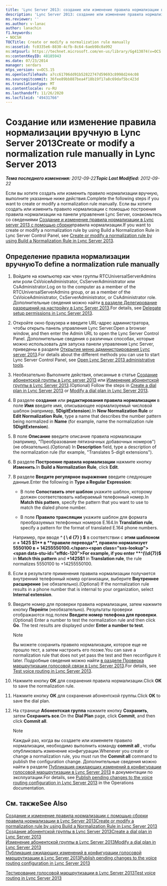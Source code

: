 ```yaml
---
title: 'Lync Server 2013: создание или изменение правила нормализации вручную'
description: 'Lync Server 2013: создание или изменение правила нормализации вручную.'
ms.reviewer: ''
ms.author: v-lanac
author: lanachin
f1.keywords:
- NOCSH
TOCTitle: Create or modify a normalization rule manually
ms:assetid: fc0335e6-8830-4cfb-8c64-6aeb98c0a992
ms:mtpsurl: https://technet.microsoft.com/en-us/library/Gg413074(v=OCS.15)
ms:contentKeyID: 48185943
ms.date: 07/23/2014
manager: serdars
mtps_version: v=OCS.15
ms.openlocfilehash: a7cc61706dd91b52822747d59693c8998d244c08
ms.sourcegitcommit: 36fee89bb887bea4f18b19f17a8c69daf5bc423d
ms.translationtype: MT
ms.contentlocale: ru-RU
ms.lasthandoff: 11/26/2020
ms.locfileid: "49431766"
---
```

# <a name="create-or-modify-a-normalization-rule-manually-in-lync-server-2013"></a><span data-ttu-id="effdc-103">Создание или изменение правила нормализации вручную в Lync Server 2013</span><span class="sxs-lookup"><span data-stu-id="effdc-103">Create or modify a normalization rule manually in Lync Server 2013</span></span>

<div data-xmlns="http://www.w3.org/1999/xhtml">

<div class="topic" data-xmlns="http://www.w3.org/1999/xhtml" data-msxsl="urn:schemas-microsoft-com:xslt" data-cs="https://msdn.microsoft.com/">

<div data-asp="https://msdn2.microsoft.com/asp">



</div>

<div id="mainSection">

<div id="mainBody"><span data-ttu-id="effdc-104">

<span> </span></span><span class="sxs-lookup"><span data-stu-id="effdc-104">

<span> </span></span></span>

<span data-ttu-id="effdc-105">_**Тема последнего изменения:** 2012-09-22_</span><span class="sxs-lookup"><span data-stu-id="effdc-105">_**Topic Last Modified:** 2012-09-22_</span></span>

<span data-ttu-id="effdc-106">Если вы хотите создать или изменить правило нормализации вручную, выполните указанные ниже действия.</span><span class="sxs-lookup"><span data-stu-id="effdc-106">Complete the following steps if you want to create or modify a normalization rule manually.</span></span> <span data-ttu-id="effdc-107">Если вы хотите создать или изменить правило нормализации с помощью построения правила нормализации на панели управления Lync Server, ознакомьтесь со сведениями [Создание и изменение правила нормализации в Lync server 2013 с помощью сборки](lync-server-2013-create-or-modify-a-normalization-rule-by-using-build-a-normalization-rule.md)правила нормализации.</span><span class="sxs-lookup"><span data-stu-id="effdc-107">If you want to create or modify a normalization rule by using Build a Normalization Rule in Lync Server Control Panel, see [Create or modify a normalization rule by using Build a Normalization Rule in Lync Server 2013](lync-server-2013-create-or-modify-a-normalization-rule-by-using-build-a-normalization-rule.md).</span></span>

<div>

## <a name="to-define-a-normalization-rule-manually"></a><span data-ttu-id="effdc-108">Определение правила нормализации вручную</span><span class="sxs-lookup"><span data-stu-id="effdc-108">To define a normalization rule manually</span></span>

1.  <span data-ttu-id="effdc-109">Войдите на компьютер как член группы RTCUniversalServerAdmins или роли CsVoiceAdministrator, CsServerAdministrator или CsAdministrator.</span><span class="sxs-lookup"><span data-stu-id="effdc-109">Log on to the computer as a member of the RTCUniversalServerAdmins group, or as a member of the CsVoiceAdministrator, CsServerAdministrator, or CsAdministrator role.</span></span> <span data-ttu-id="effdc-110">Дополнительные сведения можно найти [в разделе Делегирование разрешений на настройку в Lync Server 2013](lync-server-2013-delegate-setup-permissions.md).</span><span class="sxs-lookup"><span data-stu-id="effdc-110">For details, see [Delegate setup permissions in Lync Server 2013](lync-server-2013-delegate-setup-permissions.md).</span></span>

2.  <span data-ttu-id="effdc-111">Откройте окно браузера и введите URL-адрес администратора, чтобы открыть панель управления Lync Server.</span><span class="sxs-lookup"><span data-stu-id="effdc-111">Open a browser window, and then enter the Admin URL to open the Lync Server Control Panel.</span></span> <span data-ttu-id="effdc-112">Дополнительные сведения о различных способах, которые можно использовать для запуска панели управления Lync Server, приведены в разделе [Открытие меню администрирования Lync server 2013](lync-server-2013-open-lync-server-administrative-tools.md).</span><span class="sxs-lookup"><span data-stu-id="effdc-112">For details about the different methods you can use to start Lync Server Control Panel, see [Open Lync Server 2013 administrative tools](lync-server-2013-open-lync-server-administrative-tools.md).</span></span>

3.  <span data-ttu-id="effdc-113">Необязательно Выполните действия, описанные в статье [Создание абонентской группы в Lync server 2013](lync-server-2013-create-a-dial-plan.md) или [Изменение абонентской группы в Lync Server 2013](lync-server-2013-modify-a-dial-plan.md).</span><span class="sxs-lookup"><span data-stu-id="effdc-113">(Optional) Follow the steps in [Create a dial plan in Lync Server 2013](lync-server-2013-create-a-dial-plan.md) or [Modify a dial plan in Lync Server 2013](lync-server-2013-modify-a-dial-plan.md).</span></span>

4.  <span data-ttu-id="effdc-114">В разделе **создания** или **редактирования правила нормализации** в поле **Имя** введите имя, описывающее нормализуемый числовой шаблон (например, **5DigitExtension**).</span><span class="sxs-lookup"><span data-stu-id="effdc-114">In **New Normalization Rule** or **Edit Normalization Rule**, type a name that describes the number pattern being normalized in **Name** (for example, name the normalization rule **5DigitExtension**).</span></span>

5.  <span data-ttu-id="effdc-115">В поле **Описание** введите описание правила нормализации (например, "Преобразование пятизначных добавочных номеров") (не обязательно).</span><span class="sxs-lookup"><span data-stu-id="effdc-115">(Optional) In **Description** field, type a description of the normalization rule (for example, "Translates 5-digit extensions").</span></span>

6.  <span data-ttu-id="effdc-116">В разделе **Построение правила нормализации** нажмите кнопку **Изменить**.</span><span class="sxs-lookup"><span data-stu-id="effdc-116">In **Build a Normalization Rule**, click **Edit**.</span></span>

7.  <span data-ttu-id="effdc-117">В разделе **Введите регулярное выражение** введите следующие данные.</span><span class="sxs-lookup"><span data-stu-id="effdc-117">Enter the following in **Type a Regular Expression**:</span></span>
    
      - <span data-ttu-id="effdc-118">В поле **Сопоставить этот шаблон** укажите шаблон, которому должен соответствовать набираемый телефонный номер.</span><span class="sxs-lookup"><span data-stu-id="effdc-118">In **Match this pattern**, specify the pattern that you want to use to match the dialed phone number.</span></span>
    
      - <span data-ttu-id="effdc-119">В поле **Правило трансляции** укажите шаблон для формата преобразуемых телефонных номеров E.164.</span><span class="sxs-lookup"><span data-stu-id="effdc-119">In **Translation rule**, specify a pattern for the format of translated E.164 phone numbers.</span></span>
    
    <span data-ttu-id="effdc-120">Например, при вводе **^ ( \\ d {7} ) $** в соответствии с **этим шаблоном** и **+ 1425 $1** в **правиле перевода**, правило нормализует 5550100 в + 14255550100.</span><span class="sxs-lookup"><span data-stu-id="effdc-120">For example, if you enter **^(\\d{7})$** in **Match this pattern** and **+1425$1** in **Translation rule**, the rule normalizes 5550100 to +14255550100.</span></span>

8.  <span data-ttu-id="effdc-121">Если в результате применения правила нормализации получается внутренний телефонный номер организации, выберите **Внутреннее расширение** (не обязательно).</span><span class="sxs-lookup"><span data-stu-id="effdc-121">(Optional) If the normalization rule results in a phone number that is internal to your organization, select **Internal extension**.</span></span>

9.  <span data-ttu-id="effdc-p104">Введите номер для проверки правила нормализации, затем нажмите кнопку **Перейти** (необязательно). Результаты проверки отображаются под полем **Введите номер телефона для проверки**.</span><span class="sxs-lookup"><span data-stu-id="effdc-p104">(Optional) Enter a number to test the normalization rule and then click **Go**. The test results are displayed under **Enter a number to test**.</span></span>
    
    <div>
    

    > [!NOTE]  
    > <span data-ttu-id="effdc-124">Вы можете сохранить правило нормализации, которое еще не прошло тест, а затем настроить его позже.</span><span class="sxs-lookup"><span data-stu-id="effdc-124">You can save a normalization rule that does not yet pass the test and then reconfigure it later.</span></span> <span data-ttu-id="effdc-125">Подробные сведения можно найти <A href="lync-server-2013-test-voice-routing.md">в разделе Проверка маршрутизации голосовой связи в Lync Server 2013</A>.</span><span class="sxs-lookup"><span data-stu-id="effdc-125">For details, see <A href="lync-server-2013-test-voice-routing.md">Test voice routing in Lync Server 2013</A>.</span></span>

    
    </div>

10. <span data-ttu-id="effdc-126">Нажмите кнопку **ОК** для сохранения правила нормализации.</span><span class="sxs-lookup"><span data-stu-id="effdc-126">Click **OK** to save the normalization rule.</span></span>

11. <span data-ttu-id="effdc-127">Нажмите кнопку **ОК** для сохранения абонентской группы.</span><span class="sxs-lookup"><span data-stu-id="effdc-127">Click **OK** to save the dial plan.</span></span>

12. <span data-ttu-id="effdc-128">На странице **Абонентская группа** нажмите кнопку **Сохранить**, затем **Сохранить все**.</span><span class="sxs-lookup"><span data-stu-id="effdc-128">On the **Dial Plan** page, click **Commit**, and then click **Commit all**.</span></span>
    
    <div>
    

    > [!NOTE]  
    > <span data-ttu-id="effdc-129">Каждый раз, когда вы создаете или изменяете правило нормализации, необходимо выполнить команду <STRONG>commit all</STRONG> , чтобы опубликовать изменение конфигурации.</span><span class="sxs-lookup"><span data-stu-id="effdc-129">Whenever you create or change a normalization rule, you must run the <STRONG>Commit all</STRONG> command to publish the configuration change.</span></span> <span data-ttu-id="effdc-130">Дополнительные сведения можно найти в разделе <A href="lync-server-2013-publish-pending-changes-to-the-voice-routing-configuration.md">Публикация ожидающих изменений в конфигурации голосовой маршрутизации в Lync Server 2013</A> в документации по эксплуатации.</span><span class="sxs-lookup"><span data-stu-id="effdc-130">For details, see <A href="lync-server-2013-publish-pending-changes-to-the-voice-routing-configuration.md">Publish pending changes to the voice routing configuration in Lync Server 2013</A> in the Operations documentation.</span></span>

    
    </div>

</div>

<div>

## <a name="see-also"></a><span data-ttu-id="effdc-131">См. также</span><span class="sxs-lookup"><span data-stu-id="effdc-131">See Also</span></span>


[<span data-ttu-id="effdc-132">Создание и изменение правила нормализации с помощью сборки правила нормализации в Lync Server 2013</span><span class="sxs-lookup"><span data-stu-id="effdc-132">Create or modify a normalization rule by using Build a Normalization Rule in Lync Server 2013</span></span>](lync-server-2013-create-or-modify-a-normalization-rule-by-using-build-a-normalization-rule.md)  
[<span data-ttu-id="effdc-133">Создание абонентской группы в Lync Server 2013</span><span class="sxs-lookup"><span data-stu-id="effdc-133">Create a dial plan in Lync Server 2013</span></span>](lync-server-2013-create-a-dial-plan.md)  
[<span data-ttu-id="effdc-134">Изменение абонентской группы в Lync Server 2013</span><span class="sxs-lookup"><span data-stu-id="effdc-134">Modify a dial plan in Lync Server 2013</span></span>](lync-server-2013-modify-a-dial-plan.md)  
[<span data-ttu-id="effdc-135">Публикация ожидающих изменений в конфигурации голосовой маршрутизации в Lync Server 2013</span><span class="sxs-lookup"><span data-stu-id="effdc-135">Publish pending changes to the voice routing configuration in Lync Server 2013</span></span>](lync-server-2013-publish-pending-changes-to-the-voice-routing-configuration.md)  


[<span data-ttu-id="effdc-136">Тестирование голосовой маршрутизации в Lync Server 2013</span><span class="sxs-lookup"><span data-stu-id="effdc-136">Test voice routing in Lync Server 2013</span></span>](lync-server-2013-test-voice-routing.md)  
  

<span data-ttu-id="effdc-137"></div>

</div>

<span> </span>

</div>

</div>

</span><span class="sxs-lookup"><span data-stu-id="effdc-137"></div>

</div>

<span> </span>

</div>

</div>

</span></span></div>

